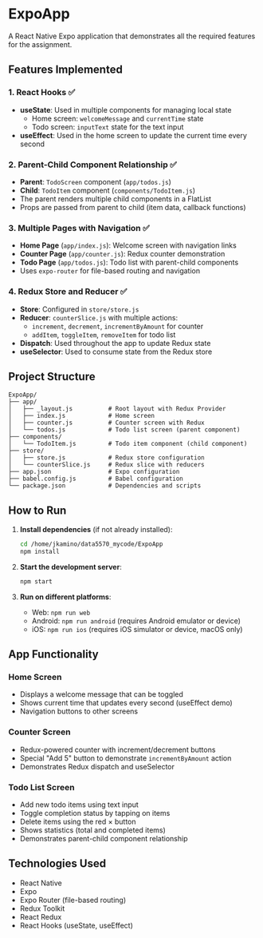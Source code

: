 # ExpoApp

A React Native Expo application that demonstrates all the required features for the assignment.

## Features Implemented

### 1. React Hooks ✅
- **useState**: Used in multiple components for managing local state
  - Home screen: `welcomeMessage` and `currentTime` state
  - Todo screen: `inputText` state for the text input
- **useEffect**: Used in the home screen to update the current time every second

### 2. Parent-Child Component Relationship ✅
- **Parent**: `TodoScreen` component (`app/todos.js`)
- **Child**: `TodoItem` component (`components/TodoItem.js`)
- The parent renders multiple child components in a FlatList
- Props are passed from parent to child (item data, callback functions)

### 3. Multiple Pages with Navigation ✅
- **Home Page** (`app/index.js`): Welcome screen with navigation links
- **Counter Page** (`app/counter.js`): Redux counter demonstration
- **Todo Page** (`app/todos.js`): Todo list with parent-child components
- Uses `expo-router` for file-based routing and navigation

### 4. Redux Store and Reducer ✅
- **Store**: Configured in `store/store.js`
- **Reducer**: `counterSlice.js` with multiple actions:
  - `increment`, `decrement`, `incrementByAmount` for counter
  - `addItem`, `toggleItem`, `removeItem` for todo list
- **Dispatch**: Used throughout the app to update Redux state
- **useSelector**: Used to consume state from the Redux store

## Project Structure

```
ExpoApp/
├── app/
│   ├── _layout.js          # Root layout with Redux Provider
│   ├── index.js            # Home screen
│   ├── counter.js          # Counter screen with Redux
│   └── todos.js            # Todo list screen (parent component)
├── components/
│   └── TodoItem.js         # Todo item component (child component)
├── store/
│   ├── store.js            # Redux store configuration
│   └── counterSlice.js     # Redux slice with reducers
├── app.json                # Expo configuration
├── babel.config.js         # Babel configuration
└── package.json            # Dependencies and scripts
```

## How to Run

1. **Install dependencies** (if not already installed):
   ```bash
   cd /home/jkamino/data5570_mycode/ExpoApp
   npm install
   ```

2. **Start the development server**:
   ```bash
   npm start
   ```

3. **Run on different platforms**:
   - Web: `npm run web`
   - Android: `npm run android` (requires Android emulator or device)
   - iOS: `npm run ios` (requires iOS simulator or device, macOS only)

## App Functionality

### Home Screen
- Displays a welcome message that can be toggled
- Shows current time that updates every second (useEffect demo)
- Navigation buttons to other screens

### Counter Screen
- Redux-powered counter with increment/decrement buttons
- Special "Add 5" button to demonstrate `incrementByAmount` action
- Demonstrates Redux dispatch and useSelector

### Todo List Screen
- Add new todo items using text input
- Toggle completion status by tapping on items
- Delete items using the red × button
- Shows statistics (total and completed items)
- Demonstrates parent-child component relationship

## Technologies Used

- React Native
- Expo
- Expo Router (file-based routing)
- Redux Toolkit
- React Redux
- React Hooks (useState, useEffect)
